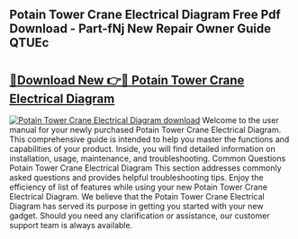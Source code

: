 ## Potain Tower Crane Electrical Diagram Free Pdf Download - Part-fNj New Repair Owner Guide QTUEc

# <h2><a href="http://dfng7s.blite.top/?on=Potain+Tower+Crane+Electrical+Diagram">🔗Download New 👉🔴 Potain Tower Crane Electrical Diagram</a></h2>

[![Potain Tower Crane Electrical Diagram download](https://i.imgur.com/lujVjoI.png)](http://dfng7s.blite.top/?on=Potain+Tower+Crane+Electrical+Diagram)
Welcome to the user manual for your newly purchased Potain Tower Crane Electrical Diagram. This comprehensive guide is intended to help you master the functions and capabilities of your product. Inside, you will find detailed information on installation, usage, maintenance, and troubleshooting. Common Questions Potain Tower Crane Electrical Diagram This section addresses commonly asked questions and provides helpful troubleshooting tips. Enjoy the efficiency of list of features while using your new Potain Tower Crane Electrical Diagram. We believe that the Potain Tower Crane Electrical Diagram has served its purpose in getting you started with your new gadget. Should you need any clarification or assistance, our customer support team is always available.
